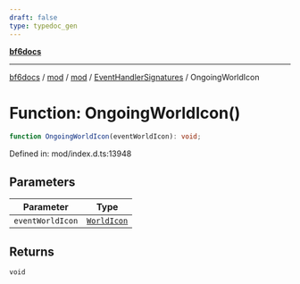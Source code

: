 ```yaml
---
draft: false
type: typedoc_gen
---
```


[**bf6docs**](../../../../_index.md)

***

[bf6docs](../../../../_index.md) / [mod](../../../_index.md) / [mod](../../_index.md) / [EventHandlerSignatures](../_index.md) / OngoingWorldIcon

# Function: OngoingWorldIcon()

```ts
function OngoingWorldIcon(eventWorldIcon): void;
```

Defined in: mod/index.d.ts:13948

## Parameters

| Parameter | Type |
| ------ | ------ |
| `eventWorldIcon` | [`WorldIcon`](../../WorldIcon/_index.md) |

## Returns

`void`
